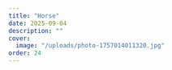 ```yaml
---
title: "Horse"
date: 2025-09-04
description: ""
cover:
  image: "/uploads/photo-1757014011320.jpg"
order: 24
---
```


